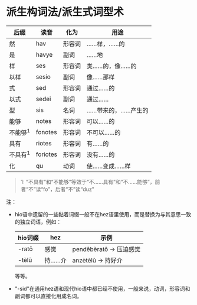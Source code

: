 # 派生构词法/派生式词型术

|后缀|读音|化为|用途|
|-|-|-|-|
|然|hav|形容词|……样，……的|
|是|havye|副词|……地|
|样|ses|形容词|类……的，像……的|
|以样|sesio|副词|像……那样|
|式|sed|形容词|通过……的|
|以式|sedei|副词|通过……|
|型|sis|名词|……带来的，……产生的|
|能够|notes|形容词|可以……的|
|不能够<sup>1</sup>|fonotes|形容词|不可以……的|
|具有|riotes|形容词|有……的|
|不具有<sup>1</sup>|foriotes|形容词|没有……的|
|化|qu|动词|使……变成……样|

> 1: “不具有”和“不能够”等效于“不……具有”和“不……能够”，前者“不”读“fo”，后者“不”读“duz”

注：

 - hio语中遗留的一些黏着词缀一般不在hez语里使用，而是替换为与其意思一致的独立词语，例如：

    |hio词缀|hez|示例|
    |-|-|-|
    |-ratō|感觉|pendēbèratō -> 压迫感觉|
    |-tèlū|持……介|anzètèlū -> 持好介|

    等等。

 - "-sid"在通用hez语和现代hio语中都已经不使用，一般来说，动词，形容词和副词都可以直接化用成名词。